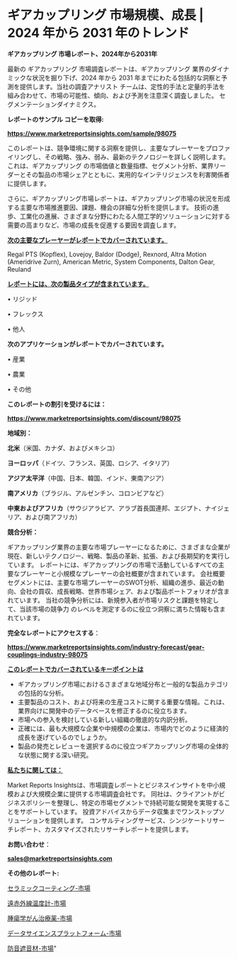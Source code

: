 # ギアカップリング 市場規模、成長 | 2024 年から 2031 年のトレンド

<strong>ギアカップリング 市場レポート、2024年から2031年</strong>

最新の ギアカップリング 市場調査レポートは、ギアカップリング 業界のダイナミックな状況を掘り下げ、2024 年から 2031 年までにわたる包括的な洞察と予測を提供します。当社の調査アナリスト チームは、定性的手法と定量的手法を組み合わせて、市場の可能性、傾向、および予測を注意深く調査しました。 セグメンテーションダイナミクス。



<strong>レポートのサンプル コピーを取得:</strong> <a href=https://www.marketreportsinsights.com/sample/98075>

<strong><u>https://www.marketreportsinsights.com/sample/98075</u></strong></a>

このレポートは、競争環境に関する洞察を提供し、主要なプレーヤーをプロファイリングし、その戦略、強み、弱み、最新のテクノロジーを詳しく説明します。 これは、ギアカップリング の市場価値と数量指標、セグメント分析、業界リーダーとその製品の市場シェアとともに、実用的なインテリジェンスを利害関係者に提供します。

さらに、ギアカップリング市場レポートは、ギアカップリング市場の状況を形成する主要な市場推進要因、課題、機会の詳細な分析を提供します。 技術の進歩、工業化の進展、さまざまな分野にわたる人間工学的ソリューションに対する需要の高まりなど、市場の成長を促進する要因を調査します。



<strong><u>次の主要なプレーヤーがレポートでカバーされています。</u></strong>

Regal PTS (Kopflex), Lovejoy, Baldor (Dodge), Rexnord, Altra Motion (Ameridrive Zurn), American Metric, System Components, Dalton Gear, Reuland



<strong><u><b>レポートには、次の製品タイプが含まれています。</b></u></strong>

• リジッド

• フレックス

• 他人



<strong><b>次のアプリケーションがレポートでカバーされています。</b></strong>

• 産業

• 農業

• その他



<strong><b>このレポートの割引を受けるには：</b></strong><a href=https://www.marketreportsinsights.com/discount/98075>

<strong><u>https://www.marketreportsinsights.com/discount/98075</u></strong></a>



<strong>地域別：</strong>



<strong>北米</strong>（米国、カナダ、およびメキシコ）



<strong>ヨーロッパ</strong>（ドイツ、フランス、英国、ロシア、イタリア）



<strong>アジア太平洋</strong>（中国、日本、韓国、インド、東南アジア）



<strong>南アメリカ</strong>（ブラジル、アルゼンチン、コロンビアなど）



<strong>中東およびアフリカ</strong>（サウジアラビア、アラブ首長国連邦、エジプト、ナイジェリア、および南アフリカ）



<strong>競合分析：</strong>

ギアカップリング業界の主要な市場プレーヤーになるために、さまざまな企業が現在、新しいテクノロジー、戦略、製品の革新、拡張、および長期契約を実行しています。 レポートには、ギアカップリングの市場で活動しているすべての主要なプレーヤーと小規模なプレーヤーの会社概要が含まれています。 会社概要セグメントには、主要な市場プレーヤーのSWOT分析、組織の進歩、最近の動向、会社の買収、成長戦略、世界市場シェア、および製品ポートフォリオが含まれています。 当社の競争分析には、新規参入者が市場リスクと課題を特定して、当該市場の競争力 のレベルを測定するのに役立つ洞察に満ちた情報も含まれています。



<strong>完全なレポートにアクセスする</strong>：

<a href=https://www.marketreportsinsights.com/industry-forecast/gear-couplings-industry-98075>

<strong><u>https://www.marketreportsinsights.com/industry-forecast/gear-couplings-industry-98075</u></strong></a>



<strong><u><b>このレポートでカバーされているキーポイントは</b></u></strong>
<ul>
  <li>ギアカップリング市場におけるさまざまな地域分布と一般的な製品カテゴリの包括的な分析。</li>
  <li>主要製品のコスト、および将来の生産コストに関する重要な情報。これは、業界向けに開発中のデータベースを修正するのに役立ちます。</li>
  <li>市場への参入を検討している新しい組織の徹底的な内訳分析。</li>
  <li>正確には、最も大規模な企業や中規模の企業は、市場内でどのように経済的成長を遂げているのでしょうか。</li>
  <li>製品の発売とレビューを選択するのに役立つギアカップリング市場の全体的な状態に関する深い研究。</li>
</ul>


<strong><u><b>私たちに関しては：</b></u></strong>

Market Reports Insightsは、市場調査レポートとビジネスインサイトを中小規模および大規模企業に提供する市場調査会社です。 同社は、クライアントがビジネスポリシーを整理し、特定の市場セグメントで持続可能な開発を実現することをサポートしています。 投資アドバイスからデータ収集までワンストップソリューションを提供します。 コンサルティングサービス、シンジケートリサーチレポート、カスタマイズされたリサーチレポートを提供します。



<strong><b>お問い合わせ</b></strong>：

<a href=mailto:sales@marketreportsinsights.com>

<strong><u>sales@marketreportsinsights.com</u></strong></a>



<strong>その他のレポート:</strong>

<a href=https://www.linkedin.com/pulse/セラミックコーティング-市場-2023-収益と成長ドライバー-2030-t4rjf/>セラミックコーティング-市場</a>

<a href=https://www.linkedin.com/pulse/遠赤外線温度計-市場-2023-収益と成長ドライバー-2030-consumer-connection-collective-360-txxzf/>遠赤外線温度計-市場</a>

<a href=https://www.linkedin.com/pulse/腫瘍学がん治療薬-市場-2030-年までの需要に焦点を当てた-2023-年調査レポート-pr-news-hub-ot8df/>腫瘍学がん治療薬-市場</a>

<a href=https://www.linkedin.com/pulse/データサイエンスプラットフォーム-市場-2023-推進要因と成長機会-2030-q8nvf/>データサイエンスプラットフォーム-市場</a>

<a href=https://www.linkedin.com/pulse/防音遮音材-市場-2023-収益と成長ドライバー-2030-consumer-connection-collective-360-txjjf/>防音遮音材-市場</a>"
